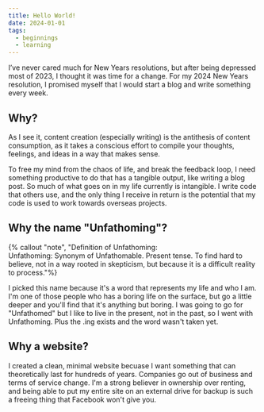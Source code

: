 ```yaml
---
title: Hello World!
date: 2024-01-01
tags:
  - beginnings
  - learning
---
```

I’ve never cared much for New Years resolutions, but after being depressed most of 2023, I thought it was time for a change. For my 2024 New Years resolution, I promised myself that I would start a blog and write something every week.

## Why?
As I see it, content creation (especially writing) is the antithesis of content consumption, as it takes a conscious effort to compile your thoughts, feelings, and ideas in a way that makes sense.

To free my mind from the chaos of life, and break the feedback loop, I need something productive to do that has a tangible output, like writing a blog post. So much of what goes on in my life currently is intangible. I write code that others use, and the only thing I receive in return is the potential that my code is used to work towards overseas projects.

## Why the name "Unfathoming"?
{% callout "note", "Definition of Unfathoming:<br>Unfathoming: Synonym of Unfathomable. Present tense. To find hard to believe, not in a way rooted in skepticism, but because it is a difficult reality to process."%}

I picked this name because it's a word that represents my life and who I am. I'm one of those people who has a boring life on the surface, but go a little deeper and you'll find that it's anything but boring. I was going to go for "Unfathomed" but I like to live in the present, not in the past, so I went with Unfathoming. Plus the .ing exists and the word wasn't taken yet.

## Why a website?
I created a clean, minimal website becuase I want something that can theoretically last for hundreds of years. Companies go out of business and terms of service change. I'm a strong believer in ownership over renting, and being able to put my entire site on an external drive for backup is such a freeing thing that Facebook won't give you.